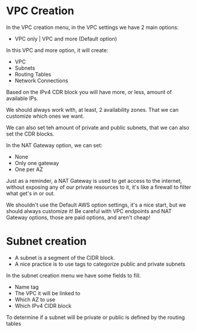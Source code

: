 # VPC Creation

In the VPC creation menu, in the VPC settings we have 2 main options:
  - VPC only | VPC and more (Default option)

In this VPC and more option, it will create:
  - VPC
  - Subnets
  - Routing Tables
  - Network Connections

Based on the IPv4 CDR block you will have more, or less, amount of available IPs.

We should always work with, at least, 2 availability zones. That we can customize which ones we want.

We can also set teh amount of private and public subnets, that we can also set the CDR blocks.

In the NAT Gateway option, we can set:
  - None
  - Only one gateway
  - One per AZ

Just as a reminder, a NAT Gateway is used to get access to the internet, without exposing any of our private resources to it, it's like a firewall to filter what get's in or out.

We shouldn't use the Default AWS option settings, it's a nice start, but we should always customize it!
Be careful with VPC endpoints and NAT Gateway options, those are paid options, and aren't cheap!

# Subnet creation

- A subnet is a segment of the CIDR block.
- A nice practice is to use tags to categorize public and private subnets

In the subnet creation menu we have some fields to fill.
- Name tag
- The VPC it will be linked to 
- Which AZ to use
- Which IPv4 CIDR block

To determine if a subnet will be private or public is defined by the routing tables

